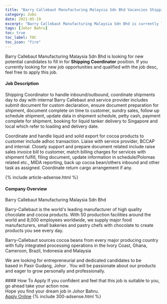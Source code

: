 ```yaml
---
title: "Barry Callebaut Manufacturing Malaysia Sdn Bhd Vacancies Shipping Coordinator" 
category: Jobs 
date: 2021-05-19 
excerpt: "Barry Callebaut Manufacturing Malaysia Sdn Bhd is currently looking for suitable person to fill in the Shipping Coordinator which based in Johor Bahru" 
tags: [Johor Bahru] 
toc: true 
toc_label: TOC 
toc_icon: "fire" 
--- 
```


<p>Barry Callebaut Manufacturing Malaysia Sdn Bhd is looking for new potential candidates to fill in for <b>Shipping Coordinator</b> position. If you currently looking for new job opportunities and qualified with the job desc, feel free to apply this job.
</p><div><div><h4>Job Description</h4></div><div><div><span><div><p>Shipping Coordinator to handle inbound/outbound, coordinate shipments day to day with internal Barry Callebaut and service provider includes submit document for custom declaration, ensure document preparation for shipment, document complete on time to customer, sundry sales, follow up schedule shipment, update data in shipment schedule, petty cash, payment complete for shipment, booking for liquid tanker delivery to Singapore and local which refer to loading and delivery date.&#160;</p><p>Coordinate and handle liquid and solid export for cocoa products to customer include adhoc transaction.&#160;Liaise with service provider, BCCAP and internal.&#160;Closely support and prepare document related include raise sales invoice bill to customer, match billing charges for services with shipment fulfill, filing document, update information in schedule/Polomas related etc., MIDA reporting, back up cocoa bean/others inbound and other task as assigned. Coordinate return cargo arrangement if any.</p></div></span></div></div></div> 
{% include article-adsense.html %} 
<div><div><h4>Company Overview</h4></div><div><div><span><div><p>Barry Callebaut Manufacturing Malaysia Sdn Bhd</p><p>Barry-Callebaut is the world's leading manufacturer of high quality chocolate and cocoa products. With 50 production facilities&#160;around the world and 8,000 employees worldwide, we supply major food manufacturers, small bakeries and pastry chefs with chocolate to create products you see every day.</p><p>Barry-Callebaut sources cocoa beans from every major producing country with fully integrated processing operations in the Ivory Coast, Ghana, Cameroon, Brazil, Indonesia&#160;and Malaysia</p><p>We are looking for entrepreneurial and dedicated candidates to be based&#160;in&#160;Pasir Gudang, Johor&#160;. You will be passionate about our products and eager to grow personally and professionally.&#160;</p></div></span></div></div></div> 
#### How To Apply 
If you confident and feel that this job is suitable to you, go ahead take your action now. <br/> 
Hope you find your dream job in Johor Bahru. <br/> 
<a href="https://www.jobstreet.com.my/en/job/shipping-coordinator-4570993?jobId=jobstreet-my-job-4570993&" class="btn btn--info" target="_blank" rel="nofollow noopenner">Apply Online</a> 
{% include 300-adsense.html %} 